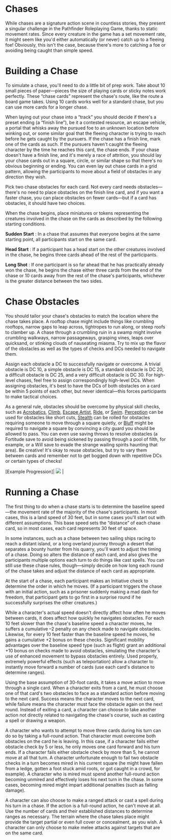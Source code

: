 # Chases

While chases are a signature action scene in countless stories, they present a singular challenge in the Pathfinder Roleplaying Game, thanks to static movement rates. Since every creature in the game has a set movement rate, it might seem like you'd either automatically (or never) catch up to a fleeing foe! Obviously, this isn't the case, because there's more to catching a foe or avoiding being caught than simple speed.

# Building a Chase

To simulate a chase, you'll need to do a little bit of prep work. Take about 10 small pieces of paper—pieces the size of playing cards or sticky notes work perfectly. These “chase cards” represent the chase's route, like the route a board game takes. Using 10 cards works well for a standard chase, but you can use more cards for a longer chase.

When laying out your chase into a “track” you should decide if there's a preset ending (a “finish line”), be it a contested resource, an escape vehicle, a portal that whisks away the pursued foe to an unknown location before winking out, or some similar goal that the fleeing character is trying to reach before he gets caught by the pursuers. If the chase has a finish line, mark one of the cards as such. If the pursuers haven't caught the fleeing character by the time he reaches this card, the chase ends. If your chase doesn't have a finish line, and it's merely a race of attrition, you should lay your chase cards out in a square, circle, or similar shape so that there's no obvious beginning or ending. You can even lay out chase cards in a grid pattern, allowing the participants to move about a field of obstacles in any direction they wish.

Pick two chase obstacles for each card. Not every card needs obstacles—there's no need to place obstacles on the finish line card, and if you want a faster chase, you can place obstacles on fewer cards—but if a card has obstacles, it should have two choices.

When the chase begins, place miniatures or tokens representing the creatures involved in the chase on the cards as described by the following starting conditions.

**Sudden Start** : In a chase that assumes that everyone begins at the same starting point, all participants start on the same card.

**Head Start** : If a participant has a head start on the other creatures involved in the chase, he begins three cards ahead of the rest of the participants.

**Long Shot** : If one participant is so far ahead that he has practically already won the chase, he begins the chase either three cards from the end of the chase or 10 cards away from the rest of the chase's participants, whichever is the greater distance between the two sides.

# Chase Obstacles

You should tailor your chase's obstacles to match the location where the chase takes place. A rooftop chase might include things like crumbling rooftops, narrow gaps to leap across, tightropes to run along, or steep roofs to clamber up. A chase through a crumbling ruin in a swamp might involve crumbling walkways, narrow passageways, grasping vines, leaps over quicksand, or stinking clouds of nauseating miasma. Try to mix up the flavor of the obstacles as well as the types of checks and DCs needed to navigate them.

Assign each obstacle a DC to successfully navigate or overcome. A trivial obstacle is DC 10, a simple obstacle is DC 15, a standard obstacle is DC 20, a difficult obstacle is DC 25, and a very difficult obstacle is DC 30. For high-level chases, feel free to assign correspondingly high-level DCs. When assigning obstacles, it's best to have the DCs of both obstacles on a card be within 5 points of each other, but never identical—this forces participants to make tactical choices.

As a general rule, obstacles should be overcome by physical skill checks, such as [Acrobatics](../skills/acrobatics#_acrobatics), [Climb](../skills/climb#_climb), [Escape Artist](../skills/escapeArtist#_escape-artist), [Ride](../skills/ride#_ride), or [Swim](../skills/swim#_swim). [Perception](../skills/perception#_perception) can be used for obstacles like short cuts, [Stealth](../skills/stealth#_stealth) can be rolled for obstacles requiring someone to move through a square quietly, or [Bluff](../skills/bluff#_bluff) might be required to navigate a square by convincing a city guard you should be allowed to pass. You can even use saving throws to resolve obstacles (a Fortitude save to avoid being sickened by passing through a pool of filth, for example, or a Will save to evade the strange wailing spirits haunting that area). Be creative! It's okay to reuse obstacles, but try to vary them between cards and remember not to get bogged down with repetitive DCs or certain types of checks!

[Example Progression]| ![](image/Chases.jpg) |

# Running a Chase

The first thing to do when a chase starts is to determine the baseline speed—the movement rate of the majority of the chase's participants. In most cases, this is a land speed of 30 feet, but in some cases you'll start out with different assumptions. This base speed sets the “distance” of each chase card, so in most cases, each card represents 30 feet of space.

In some instances, such as a chase between two sailing ships racing to reach a distant island, or a long overland journey through a desert that separates a bounty hunter from his quarry, you'll want to adjust the timing of a chase. Doing so alters the distance of each card, and also gives the participants multiple options each turn to do things like cast spells. You can still use these chase rules, though—simply decide on how long each round of the chase takes and adjust the distance of each card as appropriate.

At the start of a chase, each participant makes an Initiative check to determine the order in which he moves. (If a participant triggers the chase with an initial action, such as a prisoner suddenly making a mad dash for freedom, that participant gets to go first in a surprise round if he successfully surprises the other creatures.)

While a character's actual speed doesn't directly affect how often he moves between cards, it does affect how quickly he navigates obstacles. For each 10 feet slower than the chase's baseline speed a character moves, he suffers a cumulative –2 penalty on any check made to navigate obstacles. Likewise, for every 10 feet faster than the baseline speed he moves, he gains a cumulative +2 bonus on these checks. Significant mobility advantages over the baseline speed type (such as flight) grant an additional +10 bonus on checks made to avoid obstacles, simulating the character's use of enhanced movement to bypass obstacles entirely. Used properly, extremely powerful effects (such as teleportation) allow a character to instantly move forward a number of cards (use each card's distance to determine ranges).

Using the base assumption of 30-foot cards, it takes a move action to move through a single card. When a character exits from a card, he must choose one of that card's two obstacles to face as a standard action before moving to the next card. Success means the character moves to the next card, while failure means the character must face the obstacle again on the next round. Instead of exiting a card, a character can choose to take another action not directly related to navigating the chase's course, such as casting a spell or drawing a weapon.

A character who wants to attempt to move three cards during his turn can do so by taking a full-round action. That character must overcome both obstacles on the card he is leaving. In this case, if a character fails either obstacle check by 5 or less, he only moves one card forward and his turn ends. If a character fails either obstacle check by more than 5, he cannot move at all that turn. A character unfortunate enough to fail two obstacle checks in a turn becomes mired in his current square (he might have fallen from a ledge, gotten a foot stuck amid roots, or got caught in a crowd, for example). A character who is mired must spend another full-round action becoming unmired and effectively loses his next turn in the chase. In some cases, becoming mired might impart additional penalties (such as falling damage).

A character can also choose to make a ranged attack or cast a spell during his turn in a chase. If the action is a full-round action, he can't move at all. Use the number of cards and their established distances to determine ranges as necessary. The terrain where the chase takes place might provide the target partial or even full cover or concealment, as you wish. A character can only choose to make melee attacks against targets that are on the same card.

